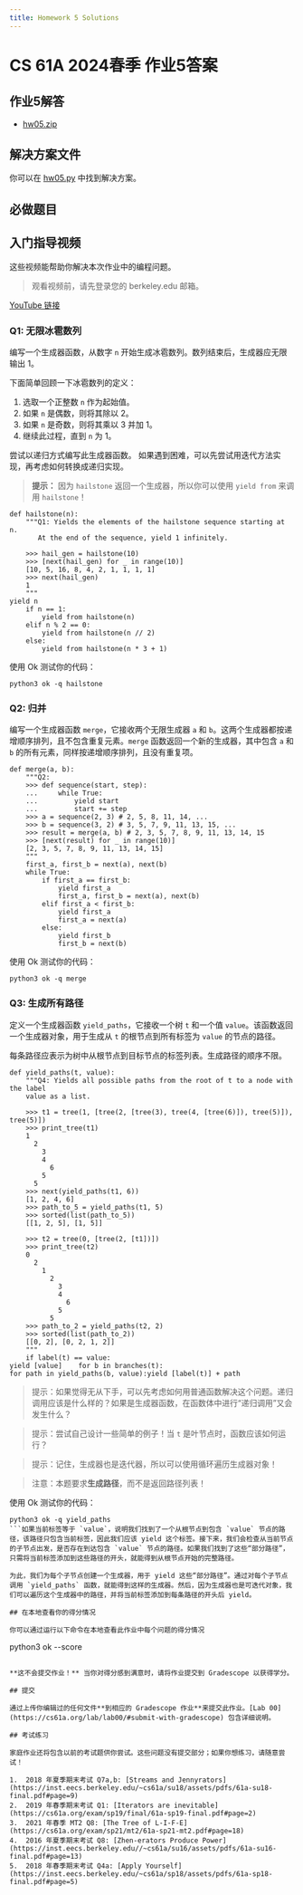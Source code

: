 ```yaml
---
title: Homework 5 Solutions
---
```


# CS 61A 2024春季 作业5答案

## 作业5解答

-   [hw05.zip](/resource/cs61a/hw05.zip)

## 解决方案文件

你可以在 [hw05.py](https://cs61a.org//hw/sol-hw05/hw05.py) 中找到解决方案。

## 必做题目

## 入门指导视频

这些视频能帮助你解决本次作业中的编程问题。

> 观看视频前，请先登录您的 berkeley.edu 邮箱。

[YouTube 链接](https://youtu.be/playlist?list=PLx38hZJ5RLZcg5Zd4EMdx9fctIYVfJvnd)

### Q1: 无限冰雹数列

编写一个生成器函数，从数字 `n` 开始生成冰雹数列。数列结束后，生成器应无限输出 1。

下面简单回顾一下冰雹数列的定义：

1.  选取一个正整数 `n` 作为起始值。
2.  如果 `n` 是偶数，则将其除以 2。
3.  如果 `n` 是奇数，则将其乘以 3 并加 1。
4.  继续此过程，直到 `n` 为 1。

尝试以递归方式编写此生成器函数。 如果遇到困难，可以先尝试用迭代方法实现，再考虑如何转换成递归实现。

> **提示：** 因为 `hailstone` 返回一个生成器，所以你可以使用 `yield from` 来调用 `hailstone`！

```
def hailstone(n):
    """Q1: Yields the elements of the hailstone sequence starting at n.
       At the end of the sequence, yield 1 infinitely.

    >>> hail_gen = hailstone(10)
    >>> [next(hail_gen) for _ in range(10)]
    [10, 5, 16, 8, 4, 2, 1, 1, 1, 1]
    >>> next(hail_gen)
    1
    """
yield n
    if n == 1:
        yield from hailstone(n)
    elif n % 2 == 0:
        yield from hailstone(n // 2)
    else:
        yield from hailstone(n * 3 + 1)
```

使用 Ok 测试你的代码：

```
python3 ok -q hailstone
```

### Q2: 归并

编写一个生成器函数 `merge`，它接收两个无限生成器 `a` 和 `b`。这两个生成器都按递增顺序排列，且不包含重复元素。`merge` 函数返回一个新的生成器，其中包含 `a` 和 `b` 的所有元素，同样按递增顺序排列，且没有重复项。

```
def merge(a, b):
    """Q2:
    >>> def sequence(start, step):
    ...     while True:
    ...         yield start
    ...         start += step
    >>> a = sequence(2, 3) # 2, 5, 8, 11, 14, ...
    >>> b = sequence(3, 2) # 3, 5, 7, 9, 11, 13, 15, ...
    >>> result = merge(a, b) # 2, 3, 5, 7, 8, 9, 11, 13, 14, 15
    >>> [next(result) for _ in range(10)]
    [2, 3, 5, 7, 8, 9, 11, 13, 14, 15]
    """
    first_a, first_b = next(a), next(b)
    while True:
        if first_a == first_b:
            yield first_a
            first_a, first_b = next(a), next(b)
        elif first_a < first_b:
            yield first_a
            first_a = next(a)
        else:
            yield first_b
            first_b = next(b)
```

使用 Ok 测试你的代码：

```
python3 ok -q merge
```

### Q3: 生成所有路径

定义一个生成器函数 `yield_paths`，它接收一个树 `t` 和一个值 `value`。该函数返回一个生成器对象，用于生成从 `t` 的根节点到所有标签为 `value` 的节点的路径。

每条路径应表示为树中从根节点到目标节点的标签列表。生成路径的顺序不限。

```
def yield_paths(t, value):
    """Q4: Yields all possible paths from the root of t to a node with the label
    value as a list.

    >>> t1 = tree(1, [tree(2, [tree(3), tree(4, [tree(6)]), tree(5)]), tree(5)])
    >>> print_tree(t1)
    1
      2
        3
        4
          6
        5
      5
    >>> next(yield_paths(t1, 6))
    [1, 2, 4, 6]
    >>> path_to_5 = yield_paths(t1, 5)
    >>> sorted(list(path_to_5))
    [[1, 2, 5], [1, 5]]

    >>> t2 = tree(0, [tree(2, [t1])])
    >>> print_tree(t2)
    0
      2
        1
          2
            3
            4
              6
            5
          5
    >>> path_to_2 = yield_paths(t2, 2)
    >>> sorted(list(path_to_2))
    [[0, 2], [0, 2, 1, 2]]
    """
    if label(t) == value:
yield [value]    for b in branches(t):
for path in yield_paths(b, value):yield [label(t)] + path
```

> 提示：如果觉得无从下手，可以先考虑如何用普通函数解决这个问题。递归调用应该是什么样的？如果是生成器函数，在函数体中进行“递归调用”又会发生什么？

> 提示：尝试自己设计一些简单的例子！当 `t` 是叶节点时，函数应该如何运行？

> 提示：记住，生成器也是迭代器，所以可以使用循环遍历生成器对象！

> 注意：本题要求**生成路径**，而不是返回路径列表！

使用 Ok 测试你的代码：

```
python3 ok -q yield_paths
```如果当前标签等于 `value`，说明我们找到了一个从根节点到包含 `value` 节点的路径，该路径只包含当前标签，因此我们应该 yield 这个标签。接下来，我们会检查从当前节点的子节点出发，是否存在到达包含 `value` 节点的路径。如果我们找到了这些“部分路径”，只需将当前标签添加到这些路径的开头，就能得到从根节点开始的完整路径。

为此，我们为每个子节点创建一个生成器，用于 yield 这些“部分路径”。通过对每个子节点调用 `yield_paths` 函数，就能得到这样的生成器。然后，因为生成器也是可迭代对象，我们可以遍历这个生成器中的路径，并将当前标签添加到每条路径的开头后 yield。

## 在本地查看你的得分情况

你可以通过运行以下命令在本地查看此作业中每个问题的得分情况

```
python3 ok --score
```

**这不会提交作业！** 当你对得分感到满意时，请将作业提交到 Gradescope 以获得学分。

## 提交

通过上传你编辑过的任何文件**到相应的 Gradescope 作业**来提交此作业。[Lab 00](https://cs61a.org/lab/lab00/#submit-with-gradescope) 包含详细说明。

## 考试练习

家庭作业还将包含以前的考试题供你尝试。这些问题没有提交部分；如果你想练习，请随意尝试！

1.  2018 年夏季期末考试 Q7a,b: [Streams and Jennyrators](https://inst.eecs.berkeley.edu/~cs61a/su18/assets/pdfs/61a-su18-final.pdf#page=9)
2.  2019 年春季期末考试 Q1: [Iterators are inevitable](https://cs61a.org/exam/sp19/final/61a-sp19-final.pdf#page=2)
3.  2021 年春季 MT2 Q8: [The Tree of L-I-F-E](https://cs61a.org/exam/sp21/mt2/61a-sp21-mt2.pdf#page=18)
4.  2016 年夏季期末考试 Q8: [Zhen-erators Produce Power](https://inst.eecs.berkeley.edu//~cs61a/su16/assets/pdfs/61a-su16-final.pdf#page=13)
5.  2018 年春季期末考试 Q4a: [Apply Yourself](https://inst.eecs.berkeley.edu/~cs61a/sp18/assets/pdfs/61a-sp18-final.pdf#page=5)
